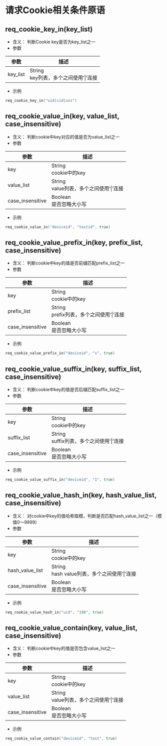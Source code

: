 # 请求Cookie相关条件原语

## req_cookie_key_in(key_list)

* 含义： 判断Cookie key是否为key_list之一
* 参数

| 参数     | 描述                   |
| -------- | ---------------------- |
| key_list | String<br>key列表，多个之间使用‘&#124;’连接 |

* 示例

```go
req_cookie_key_in("uid|cid|uss")
```

## req_cookie_value_in(key, value_list, case_insensitive)

* 含义： 判断cookie中key对应的值是否为value_list之一
* 参数  

| 参数     | 描述                   |
| -------- | ---------------------- |
| key | String<br>cookie中的key |
| value_list | String<br>value列表，多个之间使用‘&#124;’连接 |
| case_insensitive | Boolean<br>是否忽略大小写 |  

* 示例

```go
req_cookie_value_in("deviceid", "testid", true)
```

## req_cookie_value_prefix_in(key, prefix_list, case_insensitive)

* 含义： 判断cookie中key的值是否前缀匹配prefix_list之一
* 参数  

| 参数     | 描述                   |
| -------- | ---------------------- |
| key | String<br>cookie中的key |
| prefix_list | String<br>prefix列表，多个之间使用‘&#124;’连接 |
| case_insensitive | Boolean<br>是否忽略大小写 |  

* 示例

```go
req_cookie_value_prefix_in("deviceid", "x", true)
```

## req_cookie_value_suffix_in(key, suffix_list, case_insensitive)

* 含义： 判断cookie中key的值是否后缀匹配suffix_list之一
* 参数  

| 参数     | 描述                   |
| -------- | ---------------------- |
| key | String<br>cookie中的key |
| suffix_list | String<br>suffix列表，多个之间使用‘&#124;’连接 |
| case_insensitive | Boolean<br>是否忽略大小写 |  

* 示例

```go
req_cookie_value_suffix_in("deviceid", "1", true)
```

## req_cookie_value_hash_in(key, hash_value_list, case_insensitive)

* 含义： 对cookie中key的值哈希取模，判断是否匹配hash_value_list之一（模值0～9999）
* 参数  

| 参数     | 描述                   |
| -------- | ---------------------- |
| key | String<br>cookie中的key |
| hash_value_list | String<br>hash value列表，多个之间使用‘&#124;’连接 |
| case_insensitive | Boolean<br>是否忽略大小写 |  

* 示例

```go
req_cookie_value_hash_in("uid", "100", true)
```

## req_cookie_value_contain(key, value_list, case_insensitive)

* 含义： 判断cookie中key的值是否包含value_list之一
* 参数  

| 参数     | 描述                   |
| -------- | ---------------------- |
| key | String<br>cookie中的key |
| value_list | String<br>value列表，多个之间使用‘&#124;’连接 |
| case_insensitive | Boolean<br>是否忽略大小写 |  

* 示例

```go
req_cookie_value_contain("deviceid", "test", true)
```
